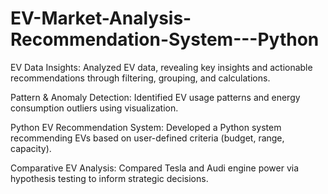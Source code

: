 # EV-Market-Analysis-Recommendation-System---Python

EV Data Insights: Analyzed EV data, revealing key insights and actionable recommendations through filtering, grouping, and calculations.

Pattern & Anomaly Detection: Identified EV usage patterns and energy consumption outliers using visualization.

Python EV Recommendation System: Developed a Python system recommending EVs based on user-defined criteria (budget, range, capacity).

Comparative EV Analysis: Compared Tesla and Audi engine power via hypothesis testing to inform strategic decisions.
